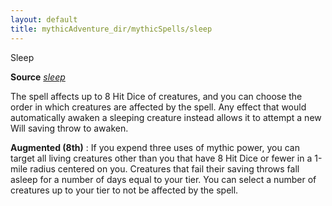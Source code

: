 ```yaml
---
layout: default
title: mythicAdventure_dir/mythicSpells/sleep
---
```

Sleep

**Source** [_sleep_](spell_dir/sleep#_sleep)

The spell affects up to 8 Hit Dice of creatures, and you can choose the order in which creatures are affected by the spell. Any effect that would automatically awaken a sleeping creature instead allows it to attempt a new Will saving throw to awaken.

**Augmented (8th)** : If you expend three uses of mythic power, you can target all living creatures other than you that have 8 Hit Dice or fewer in a 1-mile radius centered on you. Creatures that fail their saving throws fall asleep for a number of days equal to your tier. You can select a number of creatures up to your tier to not be affected by the spell.


